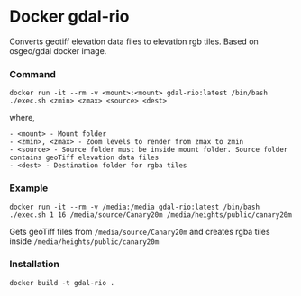 # Docker gdal-rio

Converts geotiff elevation data files to elevation rgb tiles. Based on osgeo/gdal docker image.

### Command

`docker run -it --rm -v <mount>:<mount> gdal-rio:latest /bin/bash ./exec.sh <zmin> <zmax> <source> <dest>`

where,
  
	- <mount> - Mount folder
	- <zmin>, <zmax> - Zoom levels to render from zmax to zmin
	- <source> - Source folder must be inside mount folder. Source folder contains geoTiff elevation data files
	- <dest> - Destination folder for rgba tiles

### Example

`docker run -it --rm -v /media:/media gdal-rio:latest /bin/bash ./exec.sh 1 16 /media/source/Canary20m /media/heights/public/canary20m`

Gets geoTiff files from `/media/source/Canary20m` and creates rgba tiles inside `/media/heights/public/canary20m`

### Installation

`docker build -t gdal-rio .`
